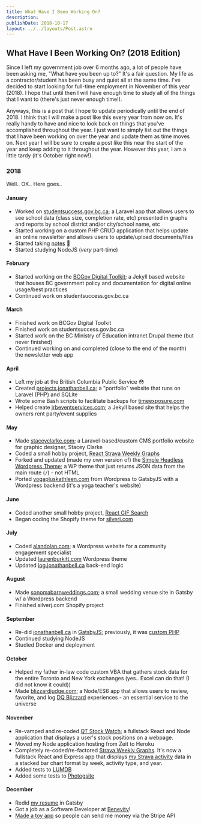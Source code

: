 ```yaml
---
title: What Have I Been Working On?
description:
publishDate: 2018-10-17
layout: ../../layouts/Post.astro
---
```


## What Have I Been Working On? (2018 Edition)

Since I left my government job over 6 months ago, a lot of people have been asking me, "What have you been up to?" It's a fair question. My life as a contractor/student has been busy and quiet all at the same time. I've decided to start looking for full-time employment in November of this year (2018). I hope that until then I will have enough time to study all of the things that I want to (there's just never enough time!).

Anyways, this is a post that I hope to update periodically until the end of 2018. I think that I will make a post like this every year from now on. It's really handy to have and nice to look back on things that you've accomplished throughout the year. I just want to simply list out the things that I have been working on over the year and update them as time moves on. Next year I will be sure to create a post like this near the start of the year and keep adding to it throughout the year. However this year, I am a little tardy (it's October right now!).

### 2018

Well.. OK.. Here goes..

#### January

- Worked on [studentsuccess.gov.bc.ca](https://studentsuccess.gov.bc.ca/); a Laravel app that allows users to see school data (class size, completion rate, etc) presented in graphs and reports by school district and/or city/school name, etc
- Started working on a custom PHP CRUD application that helps update an online newsletter and allows users to update/upload documents/files
- Started taking [notes](https://github.com/jonathanbell/notes) 📝
- Started studying NodeJS (_very_ part-time)

#### February

- Started working on the [BCGov Digital Toolkit](https://github.com/bcgov/digital-toolkit); a Jekyll based website that houses BC government policy and documentation for digital online usage/best practices
- Continued work on studentsuccess.gov.bc.ca

#### March

- Finished work on BCGov Digital Toolkit
- Finished work on studentsuccess.gov.bc.ca
- Started work on the BC Ministry of Education intranet Drupal theme (but never finished)
- Continued working on and completed (close to the end of the month) the newsletter web app

#### April

- Left my job at the British Columbia Public Service 😳
- Created [projects.jonathanbell.ca](http://projects.jonathanbell.ca/); a "portfolio" website that runs on Laravel (PHP) and SQLite
- Wrote some Bash scripts to facilitate backups for [timeexposure.com](http://timeexposure.com)
- Helped create [jrbeventservices.com](http://jrbeventservices.com); a Jekyll based site that helps the owners rent party/event supplies

#### May

- Made [staceyclarke.com](https://staceyclarke.com); a Laravel-based/custom CMS portfolio website for graphic designer, Stacey Clarke
- Coded a small hobby project, [React Strava Weekly Graphs](https://github.com/jonathanbell/react-strava-weekly-graphs)
- Forked and updated (made my own version of) the [Simple Headless Wordpress Theme](https://github.com/jonathanbell/simple-headless-wp-theme); a WP theme that just returns JSON data from the main route (`/`) - not HTML
- Ported [yogapluskathleen.com](https://yogapluskathleen.com/) from Wordpress to GatsbyJS with a Wordpress backend (it's a yoga teacher's website)

#### June

- Coded another small hobby project, [React GIF Search](https://github.com/jonathanbell/react-gif-search)
- Began coding the Shopify theme for [silverj.com](https://www.silverj.com)

#### July

- Coded [alandolan.com](https://alandolan.com/); a Wordpress website for a community engagement specialist
- Updated [laurenburkitt.com](https://laurenburkitt.com/) Wordpress theme
- Updated [log.jonathanbell.ca](http://log.jonathanbell.ca) back-end logic

#### August

- Made [sonomabarnweddings.com](https://www.sonomabarnweddings.com/); a small wedding venue site in Gatsby w/ a Wordpress backend
- Finished silverj.com Shopify project

#### September

- Re-did [jonathanbell.ca](https://jonathanbell.ca) in [GatsbyJS](https://www.gatsbyjs.org/); previously, it was [custom PHP](https://github.com/jonathanbell/photogsite)
- Continued studying NodeJS
- Studied Docker and deployment

#### October

- Helped my father in-law code custom VBA that gathers stock data for the entire Toronto and New York exchanges (yes.. Excel can do that! (I did not know it could))
- Made [blizzardjudge.com](https://github.com/jonathanbell/blizzard-judge); a Node/ES6 app that allows users to review, favorite, and log [DQ Blizzard](https://www.dairyqueen.com/ca-en/Menu/Treats/) experiences - an essential service to the universe

#### November

- Re-vamped and re-coded [QT Stock Watch](https://github.com/jonathanbell/qt-stock-watch); a fullstack React and Node application that displays a user's stock positions on a webpage.
- Moved my Node application hosting from Zeit to Heroku
- Completely re-coded/re-factored [Strava Weekly Graphs](https://github.com/jonathanbell/react-strava-weekly-graphs). It's now a fullstack React and Express app that displays [my Strava activity](https://www.strava.com/athletes/3350904) data in a stacked bar chart format by week, activity type, and year.
- Added tests to [LUMDB](https://github.com/jonathanbell/lumdb)
- Added some tests to [Photogsite](https://github.com/jonathanbell/photogsite)

#### December

- Redid [my resume](https://jonathanbell.github.io/) in Gatsby
- Got a job as a Software Developer at [Benevity](https://www.benevity.com/)!
- [Made a toy app](https://send-jonathan-money.herokuapp.com/) so people can send me money via the Stripe API
